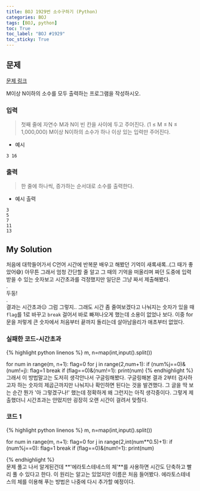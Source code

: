 ```yaml
---
title: BOJ 1929번 소수구하기 (Python)
categories: BOJ
tags: [BOJ, python]
toc: True
toc_label: "BOJ #1929"
toc_sticky: True
---
```


## 문제
[문제 링크](https://www.acmicpc.net/problem/1929)

M이상 N이하의 소수를 모두 출력하는 프로그램을 작성하시오.

### 입력
> 첫째 줄에 자연수 M과 N이 빈 칸을 사이에 두고 주어진다. (1 ≤ M ≤ N ≤ 1,000,000) M이상 N이하의 소수가 하나 이상 있는 입력만 주어진다.

* 예시
```
3 16
```

### 출력
> 한 줄에 하나씩, 증가하는 순서대로 소수를 출력한다.

* 예시 출력
```
3
5
7
11
13
```

## My Solution
처음에 대학들어가서 C언어 시간에 반복문 배우고 해봤던 기억이 새록새록..(그 때가 좋았어:sweat_smile:)
아무튼 그래서 엄청 간단할 줄 알고 그 때의 기억을 떠올리며 짜던 도중에 입력받을 수 있는 숫자보고 시간초과를 걱정했지만 일단은 그냥 짜서 제출해봤다.<br>
.<br>
두둥!<br>
. <br>
결과는 시간초과:expressionless: 그럼 그렇지..
그래도 시간 좀 줄여보겠다고 나눠지는 숫자가 있을 때 `flag`를 1로 바꾸고 `break` 걸어서 바로 빠져나오게 했는데 소용이 없었나 보다.
이중 for문을 저렇게 큰 숫자에서 처음부터 끝까지 돌리는데 살아남을리가 애초부터 없었다.

### 실패한 코드-시간초과
{% highlight python linenos %}
m, n=map(int,input().split())

for num in range(m, n+1):
    flag=0
    for j in range(2,num+1):
        if (num%j==0)&(num!=j):
            flag=1
            break
    if (flag==0)&(num!=1):
        print(num)
{% endhighlight %}
<br>
그래서 이 방법말고는 도저히 생각안나서 구글링해봤다. 구글링해본 결과 2부터 검사하고자 하는 숫자의 제곱근까지만 나눠지나 확인하면 된다는 것을 발견했다.
그 글을 딱 보는 순간 뭔가 '아 그렇겠구나!' 했는데 정확하게 왜 그런지는 아직 생각중이다.
그렇게 제출했더니 시간초과는 안떴지만 굉장히 오랜 시간이 걸려서 맞췄다. 

### 코드 1
{% highlight python linenos %}
m, n=map(int,input().split())

for num in range(m, n+1):
    flag=0
    for j in range(2,int(num**0.5)+1):
        if (num%j==0):
            flag=1
            break
    if (flag==0)&(num!=1):
        print(num)

{% endhighlight %}
<br>
문제 풀고 나서 알게된건데 **'에라토스테네스의 체'**를 사용하면 시간도 단축하고 빨리 풀 수 있다고 한다.
이 원리는 알고는 있었지만 이름은 처음 들어봤다.
에라토스테네스의 체를 이용해 푸는 방법은 나중에 다시 추가할 예정이다.
